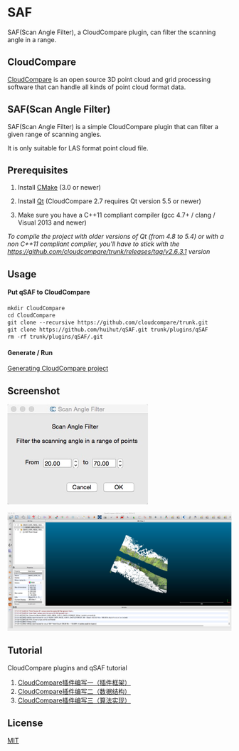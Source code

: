 # SAF
SAF(Scan Angle Filter), a CloudCompare plugin, can filter the scanning angle in a range.

## CloudCompare

[CloudCompare](https://github.com/CloudCompare/CloudCompare)
 is an open source 3D point cloud and grid processing software that can handle all kinds of point cloud format data.

## SAF(Scan Angle Filter)

SAF(Scan Angle Filter) is a simple CloudCompare plugin that can filter a given range of scanning angles.

It is only suitable for LAS format point cloud file.

## Prerequisites

1. Install [CMake](https://cmake.org/) (3.0 or newer)

2. Install [Qt](http://www.qt.io/) (CloudCompare 2.7 requires Qt version 5.5 or newer)

3. Make sure you have a C++11 compliant compiler (gcc 4.7+ / clang / Visual 2013 and newer)

*To compile the project with older versions of Qt (from 4.8 to 5.4) or with a non C++11 compliant compiler, you'll have to stick with the https://github.com/cloudcompare/trunk/releases/tag/v2.6.3.1 version*

## Usage

#### Put qSAF to CloudCompare

    mkdir CloudCompare
    cd CloudCompare
    git clone --recursive https://github.com/cloudcompare/trunk.git
    git clone https://github.com/huihut/qSAF.git trunk/plugins/qSAF
    rm -rf trunk/plugins/qSAF/.git

#### Generate / Run

[Generating CloudCompare project](https://github.com/CloudCompare/CloudCompare/blob/master/BUILD.md#generating-the-project)


## Screenshot

![SAFDlg](images/SAFDlg.jpg)

![SAFDemo](images/SAFDemo.jpg)

## Tutorial

CloudCompare plugins and qSAF tutorial

1. [CloudCompare插件编写一（插件框架）](http://blog.huihut.com/2017/04/27/CloudCompareSAFPlugin_1_Framework/)
2. [CloudCompare插件编写二（数据结构）](http://blog.huihut.com/2017/04/27/CloudCompareSAFPlugin_2_DataStructure/)
3. [CloudCompare插件编写三（算法实现）](https://blog.huihut.com/2017/04/27/CloudCompareSAFPlugin_3_Algorithm/)

## License

[MIT](https://github.com/huihut/qSAF/blob/master/LICENSE)
